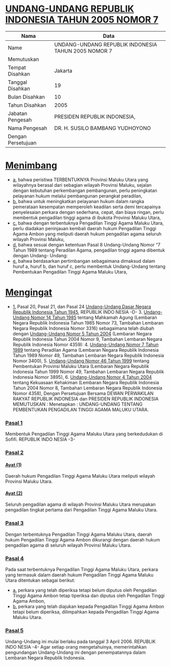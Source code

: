 # [UNDANG-UNDANG REPUBLIK INDONESIA TAHUN 2005 NOMOR 7](http://example.org/legal/document/uu/2005/7)

| Nama | Data |
| ------ | ----- |
|Name|UNDANG-UNDANG REPUBLIK INDONESIA TAHUN 2005 NOMOR 7|
|Memutuskan||
|Tempat Disahkan|Jakarta|
|Tanggal Disahkan|19|
|Bulan Disahkan|10|
|Tahun Disahkan|2005|
|Jabatan Pengesah|PRESIDEN REPUBLIK INDONESIA,|
|Nama Pengesah|DR. H. SUSILO BAMBANG YUDHOYONO|
|Dengan Persetujuan||
# [Menimbang](http://example.org/legal/document/uu/2005/7/menimbang)

* [a.](http://example.org/legal/document/uu/2005/7/menimbang/point/a) bahwa peristiwa TERBENTUKNYA Provinsi Maluku Utara yang wilayahnya berasal dari sebagian wilayah Provinsi Maluku, sejalan dengan kebutuhan perkembangan pembangunan, perlu peningkatan pelayanan hukum melalui pembangunan perangkat peradilan,
* [b.](http://example.org/legal/document/uu/2005/7/menimbang/point/b) bahwa untuk meningkatkan pelayanan hukum dalam rangka pemerataan kesempatan memperoleh keadilan serta demi tercapainya penyelesaian perkara dengan sederhana, cepat, dan biaya ringan, perlu membentuk pengadilan tinggi agama di ibukota Provinsi Maluku Utara,
* [c.](http://example.org/legal/document/uu/2005/7/menimbang/point/c) bahwa dengan terbentuknya Pengadilan Tinggi Agama Maluku Utara, perlu diadakan peninjauan kembali daerah hukum Pengadilan Tinggi Agama Ambon yang meliputi daerah hukum pengadilan agama seluruh wilayah Provinsi Maluku,
* [d.](http://example.org/legal/document/uu/2005/7/menimbang/point/d) bahwa sesuai dengan ketentuan Pasal 8 Undang-Undang Nomor “7 Tahun 1989 tentang Peradilan Agama, pengadilan tinggi agama dibentuk dengan Undang- Undang:
* [e.](http://example.org/legal/document/uu/2005/7/menimbang/point/e) bahwa berdasarkan pertimbangan sebagaimana dimaksud dalam huruf a, huruf b, dan huruf c, perlu membentuk Undang-Undang tentang Pembentukan Pengadilan Tinggi Agama Maluku Utara,
# [Mengingat](http://example.org/legal/document/uu/2005/7/mengingat)

* [1.](http://example.org/legal/document/uu/2005/7/mengingat/point/0001) Pasal 20, Pasal 21, dan Pasal 24 [Undang-Undang Dasar Negara Republik Indonesia Tahun 1945](http://example.org/legal/document/uu), REPUBLIK INDO NESIA -D- 3. [Undang-Undang Nomor 14 Tahun 1985](http://example.org/legal/document/uu/1985/14) tentang Mahkamah Agung (Lembaran Negara Republik Indonesia Tahun 1985 Nomor 73, Tambahan Lembaran Negara Republik Indonesia Nomor 3316) sebagaimana telah diubah dengan [Undang-Undang Nomor 5 Tahun 2004](http://example.org/legal/document/uu/2004/5) (Lembaran Negara Republik Indonesia Tahun 2004 Nomor 9, Tambahan Lembaran Negara Republik Indonesia Nomor 4359): 4. [Undang-Undang Nomor 7 Tahun 1989](http://example.org/legal/document/uu/1989/7) tentang Peradilan Agama (Lembaran Negara Republik Indonesia Tahun 1989 Nomor 49, Tambahan Lembaran Negara Republik Indonesia Nomor 3400), 5. [Undang-Undang Nomor 46 Tahun 1999](http://example.org/legal/document/uu/1999/46) tentang Pembentukan Provinsi Maluku Utara (Lembaran Negara Republik Indonesia Tahun 1999 Nomor 49, Tambahan Lembaran Negara Republik Indonesia Nomor 3895), 6. [Undang-Undang Nomor 4 Tahun 2004](http://example.org/legal/document/uu/2004/4) tentang Kekuasaan Kehakiman (Lembaran Negara Republik Indonesia Tahun 2004 Nomor 8, Tambahan Lembaran Negara Republik Indonesia Nomor 4358), Dengan Persetujuan Bersama DEWAN PERWAKILAN RAKYAT REPUBLIK INDONESIA dan PRESIDEN REPUBLIK INDONESIA MEMUTUSKAN : Menetapkan : UNDANG-UNDANG TENTANG PEMBENTUKAN PENGADILAN TINGGI AGAMA MALUKU UTARA.

### [Pasal 1](http://example.org/legal/document/uu/2005/7/pasal/0001)
Membentuk Pengadilan Tinggi Agama Maluku Utara yang berkedudukan di Sofifi. REPUBLIK INDO NESIA -3-


### [Pasal 2](http://example.org/legal/document/uu/2005/7/pasal/0002)

#### [Ayat (1)](http://example.org/legal/document/uu/2005/7/pasal/0002/version/20051019/ayat/0001)
Daerah hukum Pengadilan Tinggi Agama Maluku Utara meliputi wilayah Provinsi Maluku Utara.

#### [Ayat (2)](http://example.org/legal/document/uu/2005/7/pasal/0002/version/20051019/ayat/0002)
Seluruh pengadilan agama di wilayah Provinsi Maluku Utara merupakan pengadilan tingkat pertama dari Pengadilan Tinggi Agama Maluku Utara.


### [Pasal 3](http://example.org/legal/document/uu/2005/7/pasal/0003)
Dengan terbentuknya Pengadilan Tinggi Agama Maluku Utara, daerah hukum Pengadilan Tinggi Agama Ambon dikurangi dengan daerah hukum pengadilan agama di seluruh wilayah Provinsi Maluku Utara.


### [Pasal 4](http://example.org/legal/document/uu/2005/7/pasal/0004)
Pada saat terbentuknya Pengadilan Tinggi Agama Maluku Utara, perkara yang termasuk dalam daerah hukum Pengadilan Tinggi Agama Maluku Utara ditentukan sebagai berikut:
* [a.](http://example.org/legal/document/uu/2005/7/pasal/0004/version/20051019/point/a) perkara yang telah diperiksa tetapi belum diputus oleh Pengadilan Tinggi Agama Ambon tetap tiperiksa dan diputus oleh Pengadilan Tinggi Agama Ambon,
* [b.](http://example.org/legal/document/uu/2005/7/pasal/0004/version/20051019/point/b) perkara yang telah diajukan kepada Pengadilan Tinggi Agama Ambon tetapi belum diperiksa, dilimpahkan kepada Pengadilan Tinggi Agama Maluku Utara.


### [Pasal 5](http://example.org/legal/document/uu/2005/7/pasal/0005)
Undang-Undang ini mulai berlaku pada tanggal 3 April 2006. REPUBLIK INDO NESIA -4- Agar setiap orang mengetahuinya, memerintahkan pengundangan Undang-Undang ini dengan penempatannya dalam Lembaran Negara Republik Indonesia.

